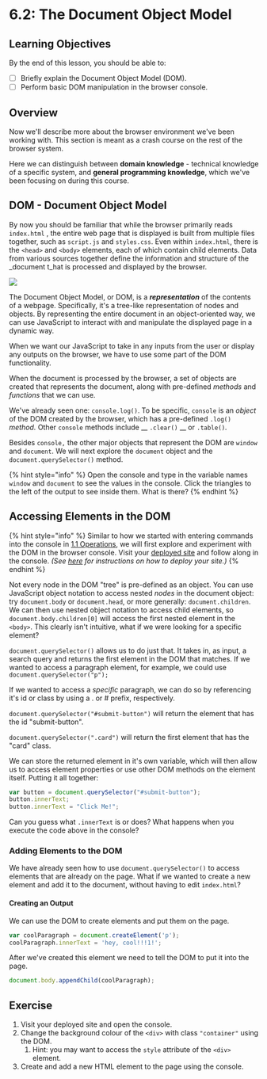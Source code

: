 # 6.2: The Document Object Model

## Learning Objectives

By the end of this lesson, you should be able to:

* [ ] Briefly explain the Document Object Model (DOM).
* [ ] Perform basic DOM manipulation in the browser console.

## Overview

Now we'll describe more about the browser environment we've been working with. This section is meant as a crash course on the rest of the browser system.

Here we can distinguish between **domain knowledge** - technical knowledge of a specific system, and **general programming knowledge**, which we've been focusing on during this course.

## DOM - Document Object Model

By now you should be familiar that while the browser primarily reads `index.html` , the entire web page that is displayed is built from multiple files together, such as `script.js` and `styles.css`. Even within `index.html`, there is the `<head>` and `<body>` elements, each of which contain child elements. Data from various sources together define the information and structure of the _document t_hat is processed and displayed by the browser.

![](https://www.freecodecamp.org/news/content/images/2021/01/images.png)

The Document Object Model, or DOM, is a _**representation**_ of the contents of a webpage. Specifically, it's a tree-like representation of nodes and objects. By representing the entire document in an object-oriented way, we can use JavaScript to interact with and manipulate the displayed page in a dynamic way.

When we want our JavaScript to take in any inputs from the user or display any outputs on the browser, we have to use some part of the DOM functionality.

When the document is processed by the browser, a set of objects are created that represents the document, along with pre-defined _methods_ and _functions_ that we can use.

We've already seen one: `console.log()`. To be specific, `console` is an _object_ of the DOM created by the browser, which has a pre-defined `.log()` _method._ Other `console` methods include __ `.clear()` __ or `.table()`_._

Besides `console,` the other major objects that represent the DOM are `window` and `document`. We will next explore the `document` object and the `document.querySelector()` method.

{% hint style="info" %}
Open the console and type in the variable names `window` and `document` to see the values in the console. Click the triangles to the left of the output to see inside them. What is there?
{% endhint %}

## Accessing Elements in the DOM

{% hint style="info" %}
Similar to how we started with entering commands into the console in [1.1 Operations](../1-data-types-structures-and-manipulations/1.1-operations.md), we will first explore and experiment with the DOM in the browser console. Visit your [deployed site](https://rocketacademy.github.io/basics-starter-code-2.0/) and follow along in the console. _(See_ [_here_](../../course-logistics/code-sandbox-instructions/deployment.md) _for instructions on how to deploy your site.)_
{% endhint %}

Not every node in the DOM "tree" is pre-defined as an object. You can use JavaScript object notation to access nested _nodes_ in the document object: try `document.body` or `document.head`, or more generally: `document.children`. We can then use nested object notation to access child elements, so `document.body.children[0]` will access the first nested element in the `<body>`. This clearly isn't intuitive, what if we were looking for a specific element?

`document.querySelector()` allows us to do just that. It takes in, as input, a search query and returns the first element in the DOM that matches. If we wanted to access a paragraph element, for example, we could use `document.querySelector("p");`

If we wanted to access a _specific_ paragraph, we can do so by referencing it's id or class by using a . or # prefix, respectively.

`document.querySelector("#submit-button")` will return the element that has the id "submit-button".

`document.querySelector(".card")` will return the first element that has the "card" class.&#x20;

We can store the returned element in it's own variable, which will then allow us to access element properties or use other DOM methods on the element itself. Putting it all together:

```javascript
var button = document.querySelector("#submit-button");
button.innerText;
button.innerText = "Click Me!";

```

Can you guess what `.innerText` is or does? What happens when you execute the code above in the console?

### Adding Elements to the DOM

We have already seen how to use `document.querySelector()` to access elements that are already on the page. What if we wanted to create a new element and add it to the document, without having to edit `index.html`?

#### Creating an Output

We can use the DOM to create elements and put them on the page.

```javascript
var coolParagraph = document.createElement('p');
coolParagraph.innerText = 'hey, cool!!!1!';
```

After we've created this element we need to tell the DOM to put it into the page.

```javascript
document.body.appendChild(coolParagraph);
```

## Exercise

1. Visit your deployed site and open the console.
2. Change the background colour of the `<div>` with class `"container"` using the DOM.
   1. Hint: you may want to access the `style` attribute of the `<div>` element.
3. Create and add a new HTML element to the page using the console.
